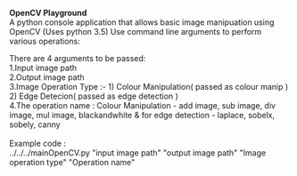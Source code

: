 <b> OpenCV Playground</b><br>
A python console application that allows basic image manipuation using OpenCV (Uses python 3.5)
Use command line arguments to perform various operations:

There are 4 arguments to be passed:<br>
1.Input image path<br>
2.Output image path<br>
3.Image Operation Type :- 1) Colour Manipulation( passed as colour manip ) 2) Edge Detecion( passed as edge detection )<br>
4.The operation name : Colour Manipulation - add image, sub image, div image, mul image, blackandwhite & for edge detection - laplace, sobelx, sobely, canny
<br><br>
Example code : 
<br>../../../mainOpenCV.py "input image path" "output image path" "Image operation type" "Operation name"
